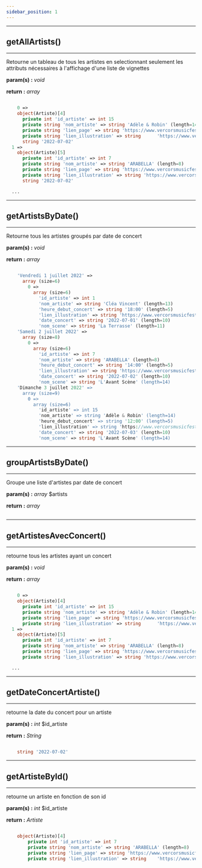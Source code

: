 ```yaml
---
sidebar_position: 1
---
```


---

## getAllArtists()

---

Retourne un tableau de tous les artistes en selectionnant seulement les attributs nécessaires à l'affichage d'une liste de vignettes

**param(s) :** _void_

**return :** _array_

```php

    0 =>
    object(Artiste)[4]
      private int 'id_artiste' => int 15
      private string 'nom_artiste' => string 'Adèle & Robin' (length=14)
      private string 'lien_page' => string 'https://www.vercorsmusicfestival.com/artiste/adele-robin/' (length=57)
      private string 'lien_illustration' => string      'https://www.vercorsmusicfestival.com/media/cache/program_artist_large/uploads/artist_image/large/4afc24a470798044c26e489b85484df6009aa88d.jpeg' (length=142)
      string '2022-07-02'
  1 =>
    object(Artiste)[5]
      private int 'id_artiste' => int 7
      private string 'nom_artiste' => string 'ARABELLA' (length=8)
      private string 'lien_page' => string 'https://www.vercorsmusicfestival.com/artiste/arabella/' (length=54)
      private string 'lien_illustration' => string 'https://www.vercorsmusicfestival.com/media/cache/program_artist_large/uploads/artist_image/large/7c50b32e3b1e42208fdc6df1ad26106c7cbd88d0.jpeg' (length=142)
      string '2022-07-02'

  ...

```

---

## getArtistsByDate()

---

Retourne tous les artistes groupés par date de concert

**param(s) :** _void_

**return :** _array_

```php

    'Vendredi 1 juillet 2022' =>
      array (size=6)
        0 =>
          array (size=6)
            'id_artiste' => int 1
            'nom_artiste' => string 'Cléa Vincent' (length=13)
            'heure_debut_concert' => string '18:00' (length=5)
            'lien_illustration' => string 'https://www.vercorsmusicfestival.com/media/cache/program_artist_large/uploads/artist_image/large/b0144dbf23d597397a0d60bb39ef49ff49f45a69.jpeg' (length=142)
            'date_concert' => string '2022-07-01' (length=10)
            'nom_scene' => string 'La Terrasse' (length=11)
    'Samedi 2 juillet 2022' =>
      array (size=8)
        0 =>
          array (size=6)
            'id_artiste' => int 7
            'nom_artiste' => string 'ARABELLA' (length=8)
            'heure_debut_concert' => string '14:00' (length=5)
            'lien_illustration' => string 'https://www.vercorsmusicfestival.com/media/cache/program_artist_large/uploads/artist_image/large/7c50b32e3b1e42208fdc6df1ad26106c7cbd88d0.jpeg' (length=142)
            'date_concert' => string '2022-07-02' (length=10)
            'nom_scene' => string 'L'Avant Scène' (length=14)
    'Dimanche 3 juillet 2022' =>
      array (size=9)
        0 =>
          array (size=6)
            'id_artiste' => int 15
            'nom_artiste' => string 'Adèle & Robin' (length=14)
            'heure_debut_concert' => string '12:00' (length=5)
            'lien_illustration' => string 'https://www.vercorsmusicfestival.com/media/cache/program_artist_large/uploads/artist_image/large/4afc24a470798044c26e489b85484df6009aa88d.jpeg' (length=142)
            'date_concert' => string '2022-07-03' (length=10)
            'nom_scene' => string 'L'Avant Scène' (length=14)

```

---

## groupArtistsByDate()

---

Groupe une liste d'artistes par date de concert

**param(s) :** _array_ $artists

**return :** _array_

```php

```

---

## getArtistesAvecConcert()

---

retourne tous les artistes ayant un concert

**param(s) :** _void_

**return :** _array_

```php

    0 =>
    object(Artiste)[4]
      private int 'id_artiste' => int 15
      private string 'nom_artiste' => string 'Adèle & Robin' (length=14)
      private string 'lien_page' => string 'https://www.vercorsmusicfestival.com/artiste/adele-robin/' (length=57)
      private string 'lien_illustration' => string      'https://www.vercorsmusicfestival.com/media/cache/program_artist_large/uploads/artist_image/large/4afc24a470798044c26e489b85484df6009aa88d.jpeg' (length=142)
  1 =>
    object(Artiste)[5]
      private int 'id_artiste' => int 7
      private string 'nom_artiste' => string 'ARABELLA' (length=8)
      private string 'lien_page' => string 'https://www.vercorsmusicfestival.com/artiste/arabella/' (length=54)
      private string 'lien_illustration' => string 'https://www.vercorsmusicfestival.com/media/cache/program_artist_large/uploads/artist_image/large/7c50b32e3b1e42208fdc6df1ad26106c7cbd88d0.jpeg' (length=142)

  ...

```

---

## getDateConcertArtiste()

---

retourne la date du concert pour un artiste

**param(s) :** _int_ $id_artiste

**return :** _String_

```php

    string '2022-07-02'

```

---

## getArtisteById()

---

retourne un artiste en fonction de son id

**param(s) :** _int_ $id_artiste

**return :** _Artiste_

```php

    object(Artiste)[4]
        private int 'id_artiste' => int 7
        private string 'nom_artiste' => string 'ARABELLA' (length=8)
        private string 'lien_page' => string 'https://www.vercorsmusicfestival.com/artiste/arabella/' (length=54)
        private string 'lien_illustration' => string    'https://www.vercorsmusicfestival.com/media/cache/program_artist_large/uploads/artist_image/large/7c50b32e3b1e42208fdc6df1ad26106c7cbd88d0.jpeg' (length=142)

```
